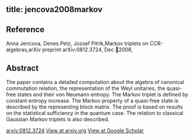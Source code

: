 title: jencova2008markov
---


## Reference

Anna Jencova, Denes Petz, Jozsef Pitrik,Markov triplets on CCR-algebras,arXiv preprint arXiv:0812.3724, Dec 2008,

## Abstract 
  The paper contains a detailed computation about the algebra of canonical
commutation relation, the representation of the Weyl unitaries, the quasi-free
states and their von Neumann entropy. The Markov triplet is defined by constant
entropy increase. The Markov property of a quasi-free state is described by the
representing block matrix. The proof is based on results on the statistical
sufficiency in the quantum case. The relation to classical Gaussian Markov
triplets is also described.

    

[arxiv:0812.3724](https://arxiv.org/abs/0812.3724)
[View at arxiv.org](https://arxiv.org/abs/0812.3724)
[View at Google Scholar](https://scholar.google.com/scholar_lookup?arxiv_id=0812.3724) 
